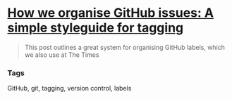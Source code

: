 # [How we organise GitHub issues: A simple styleguide for tagging](https://robinpowered.com/blog/best-practice-system-for-organizing-and-tagging-github-issues/)

> This post outlines a great system for organising GitHub labels, which we also use at The Times

### Tags

GitHub, git, tagging, version control, labels